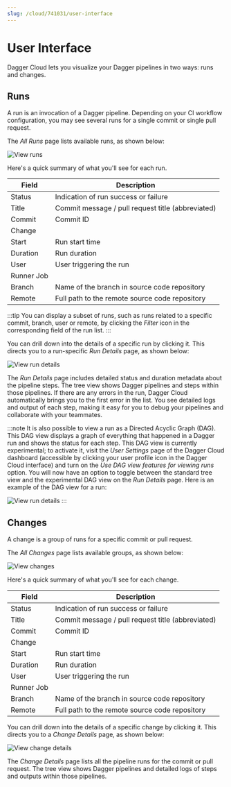 ```yaml
---
slug: /cloud/741031/user-interface
---
```


# User Interface

Dagger Cloud lets you visualize your Dagger pipelines in two ways: runs and changes.

## Runs

A run is an invocation of a Dagger pipeline. Depending on your CI workflow configuration, you may see several runs for a single commit or single pull request.

The *All Runs* page lists available runs, as shown below:

![View runs](/img/current/cloud/reference/user-interface/all-runs.png)

Here's a quick summary of what you'll see for each run.

|Field |	Description |
|---|---|
|Status	| Indication of run success or failure |
|Title | Commit message / pull request title (abbreviated) |
|Commit | Commit ID |
|Change | |
|Start | Run start time |
|Duration | Run duration |
|User | User triggering the run |
|Runner Job | |
|Branch	| Name of the branch in source code repository |
|Remote	| Full path to the remote source code repository |

:::tip
You can display a subset of runs, such as runs related to a specific commit, branch, user or remote, by clicking the *Filter* icon in the corresponding field of the run list.
:::

You can drill down into the details of a specific run by clicking it. This directs you to a run-specific *Run Details* page, as shown below:

![View run details](/img/current/cloud/reference/user-interface/run-details-tree.png)

The *Run Details* page includes detailed status and duration metadata about the pipeline steps. The tree view shows Dagger pipelines and steps within those pipelines. If there are any errors in the run, Dagger Cloud automatically brings you to the first error in the list. You see detailed logs and output of each step, making it easy for you to debug your pipelines and collaborate with your teammates.

:::note
It is also possible to view a run as a Directed Acyclic Graph (DAG). This DAG view displays a graph of everything that happened in a Dagger run and shows the status for each step. This DAG view is currently experimental; to activate it, visit the *User Settings* page of the Dagger Cloud dashboard (accessible by clicking your user profile icon in the Dagger Cloud interface) and turn on the *Use DAG view features for viewing runs* option. You will now have an option to toggle between the standard tree view and the experimental DAG view on the *Run Details* page. Here is an example of the DAG view for a run:

![View run details](/img/current/cloud/reference/user-interface/run-details-dag.png)
:::

## Changes

A change is a group of runs for a specific commit or pull request.

The *All Changes* page lists available groups, as shown below:

![View changes](/img/current/cloud/reference/user-interface/all-changes.png)

Here's a quick summary of what you'll see for each change.

|Field |	Description |
|---|---|
|Status	| Indication of run success or failure |
|Title | Commit message / pull request title (abbreviated) |
|Commit | Commit ID |
|Change | |
|Start | Run start time |
|Duration | Run duration |
|User | User triggering the run |
|Runner Job | |
|Branch	| Name of the branch in source code repository |
|Remote	| Full path to the remote source code repository |

You can drill down into the details of a specific change by clicking it. This directs you to a *Change Details* page, as shown below:

![View change details](/img/current/cloud/reference/user-interface/change-details.png)

The *Change Details* page lists all the pipeline runs for the commit or pull request. The tree view shows Dagger pipelines and detailed logs of steps and outputs within those pipelines.
